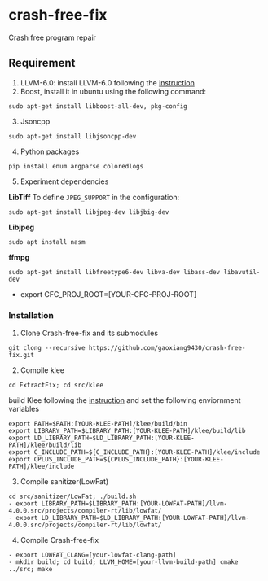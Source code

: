 # crash-free-fix
Crash free program repair

## Requirement

1. LLVM-6.0: install LLVM-6.0 following the [instruction](https://llvm.org/docs/GettingStarted.html)
2. Boost, install it in ubuntu using the following command:
```
sudo apt-get install libboost-all-dev, pkg-config
```
3. Jsoncpp
```
sudo apt-get install libjsoncpp-dev
```
4. Python packages
```
pip install enum argparse coloredlogs
```

5. Experiment dependencies

**LibTiff**
To define ```JPEG_SUPPORT```  in the configuration:
```
sudo apt-get install libjpeg-dev libjbig-dev 
```

**Libjpeg**
```
sudo apt install nasm
```

**ffmpg**
```
sudo apt-get install libfreetype6-dev libva-dev libass-dev libavutil-dev
```

- export CFC_PROJ_ROOT=[YOUR-CFC-PROJ-ROOT] 

### Installation
1. Clone Crash-free-fix and its submodules
```
git clong --recursive https://github.com/gaoxiang9430/crash-free-fix.git
```
2. Compile klee
```
cd ExtractFix; cd src/klee
```

build Klee following the [instruction](https://klee.github.io/build-llvm60) and set the following enviornment variables

```
export PATH=$PATH:[YOUR-KLEE-PATH]/klee/build/bin
export LIBRARY_PATH=$LIBRARY_PATH:[YOUR-KLEE-PATH]/klee/build/lib
export LD_LIBRARY_PATH=$LD_LIBRARY_PATH:[YOUR-KLEE-PATH]/klee/build/lib
export C_INCLUDE_PATH=${C_INCLUDE_PATH}:[YOUR-KLEE-PATH]/klee/include
export CPLUS_INCLUDE_PATH=${CPLUS_INCLUDE_PATH}:[YOUR-KLEE-PATH]/klee/include
```
3. Compile sanitizer(LowFat) 
```
cd src/sanitizer/LowFat; ./build.sh
- export LIBRARY_PATH=$LIBRARY_PATH:[YOUR-LOWFAT-PATH]/llvm-4.0.0.src/projects/compiler-rt/lib/lowfat/
- export LD_LIBRARY_PATH=$LD_LIBRARY_PATH:[YOUR-LOWFAT-PATH]/llvm-4.0.0.src/projects/compiler-rt/lib/lowfat/
```
4. Compile Crash-free-fix
```
- export LOWFAT_CLANG=[your-lowfat-clang-path]
- mkdir build; cd build; LLVM_HOME=[your-llvm-build-path] cmake ../src; make
```


